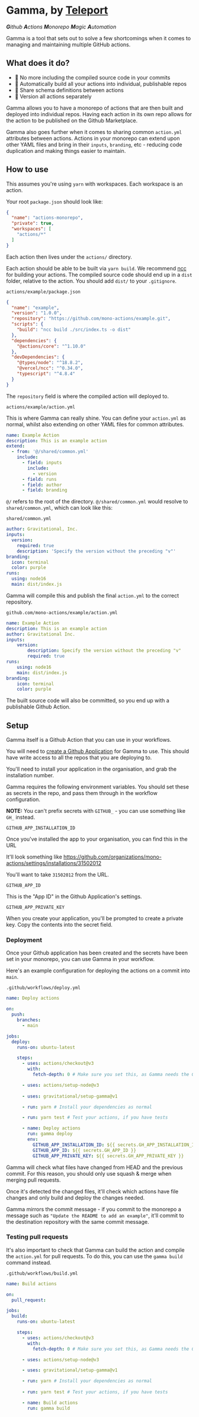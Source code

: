 # Gamma, by [Teleport](https://goteleport.com)

_**G**ithub **A**ctions **M**onorepo **M**agic **A**utomation_

Gamma is a tool that sets out to solve a few shortcomings when it comes to managing and maintaining multiple GitHub actions.

## What does it do?

- 🚀 No more including the compiled source code in your commits
- 🚀 Automatically build all your actions into individual, publishable repos 
- 🚀 Share schema definitions between actions
- 🚀 Version all actions separately

Gamma allows you to have a monorepo of actions that are then built and deployed into individual repos. Having each action in its own repo allows for the action to be published on the Github Marketplace.

Gamma also goes further when it comes to sharing common `action.yml` attributes between actions. Actions in your monorepo can extend upon other YAML files and bring in their `inputs`, `branding`, etc - reducing code duplication and making things easier to maintain.

## How to use

This assumes you're using `yarn` with workspaces. Each workspace is an action.

Your root `package.json` should look like:

```json
{
  "name": "actions-monorepo",
  "private": true,
  "workspaces": [
    "actions/*"
  ]
}
```

Each action then lives under the `actions/` directory. 

Each action should be able to be built via `yarn build`. We recommend [ncc](https://github.com/vercel/ncc) for building your actions. The compiled source code should end up in a `dist` folder, relative to the action. You should add `dist/` to your `.gitignore`.

`actions/example/package.json`

```json
{
  "name": "example",
  "version": "1.0.0",
  "repository": "https://github.com/mono-actions/example.git",
  "scripts": {
    "build": "ncc build ./src/index.ts -o dist"
  },
  "dependencies": {
    "@actions/core": "^1.10.0"
  },
  "devDependencies": {
    "@types/node": "^18.8.2",
    "@vercel/ncc": "^0.34.0",
    "typescript": "^4.8.4"
  }
}
```

The `repository` field is where the compiled action will deployed to.

`actions/example/action.yml`

This is where Gamma can really shine. You can define your `action.yml` as normal, whilst also extending on other YAML files for common attributes.

```yaml
name: Example Action
description: This is an example action
extend:
  - from: '@/shared/common.yml'
    include:
      - field: inputs
        include:
          - version
      - field: runs
      - field: author
      - field: branding
```

`@/` refers to the root of the directory. `@/shared/common.yml` would resolve to `shared/common.yml`, which can look like this:

`shared/common.yml`

```yaml
author: Gravitational, Inc.
inputs:
  version:
    required: true
    description: 'Specify the version without the preceding "v"'
branding:
  icon: terminal
  color: purple
runs:
  using: node16
  main: dist/index.js
```

Gamma will compile this and publish the final `action.yml` to the correct repository.

`github.com/mono-actions/example/action.yml`

```yaml
name: Example Action
description: This is an example action
author: Gravitational Inc.
inputs:
    version:
        description: Specify the version without the preceding "v"
        required: true
runs:
    using: node16
    main: dist/index.js
branding:
    icon: terminal
    color: purple
```

The built source code will also be committed, so you end up with a publishable Github Action.

## Setup

Gamma itself is a Github Action that you can use in your workflows.

You will need to [create a Github Application](https://docs.github.com/en/developers/apps/building-github-apps/creating-a-github-app) for Gamma to use. This should have write access to all the repos that you are deploying to.

You'll need to install your application in the organisation, and grab the installation number.

Gamma requires the following environment variables. You should set these as secrets in the repo, and pass them through in the workflow configuration.

**NOTE:** You can't prefix secrets with `GITHUB_` - you can use something like `GH_` instead.

`GITHUB_APP_INSTALLATION_ID` 

Once you've installed the app to your organisation, you can find this in the URL

It'll look something like https://github.com/organizations/mono-actions/settings/installations/31502012

You'll want to take `31502012` from the URL.

`GITHUB_APP_ID`

This is the "App ID" in the Github Application's settings.

`GITHUB_APP_PRIVATE_KEY`

When you create your application, you'll be prompted to create a private key. Copy the contents into the secret field.

### Deployment

Once your Github application has been created and the secrets have been set in your monorepo, you can use Gamma in your workflow.

Here's an example configuration for deploying the actions on a commit into `main`.

`.github/workflows/deploy.yml`

```yaml
name: Deploy actions

on:
  push:
    branches:
      - main

jobs:
  deploy:
    runs-on: ubuntu-latest

    steps:
      - uses: actions/checkout@v3
        with:
          fetch-depth: 0 # Make sure you set this, as Gamma needs the Git history

      - uses: actions/setup-node@v3
        
      - uses: gravitational/setup-gamma@v1

      - run: yarn # Install your dependencies as normal

      - run: yarn test # Test your actions, if you have tests

      - name: Deploy actions
        run: gamma deploy
        env:
          GITHUB_APP_INSTALLATION_ID: ${{ secrets.GH_APP_INSTALLATION_ID }}
          GITHUB_APP_ID: ${{ secrets.GH_APP_ID }}
          GITHUB_APP_PRIVATE_KEY: ${{ secrets.GH_APP_PRIVATE_KEY }}
```

Gamma will check what files have changed from HEAD and the previous commit. For this reason, you should only use squash & merge when merging pull requests.

Once it's detected the changed files, it'll check which actions have file changes and only build and deploy the changes needed.

Gamma mirrors the commit message - if you commit to the monorepo a message such as `"Update the README to add an example"`, it'll commit to the destination repository with the same commit message.

### Testing pull requests

It's also important to check that Gamma can build the action and compile the `action.yml` for pull requests. To do this, you can use the `gamma build` command instead.

`.github/workflows/build.yml`

```yaml
name: Build actions

on:
  pull_request:

jobs:
  build:
    runs-on: ubuntu-latest

    steps:
      - uses: actions/checkout@v3
        with:
          fetch-depth: 0 # Make sure you set this, as Gamma needs the Git history

      - uses: actions/setup-node@v3

      - uses: gravitational/setup-gamma@v1

      - run: yarn # Install your dependencies as normal
        
      - run: yarn test # Test your actions, if you have tests

      - name: Build actions
        run: gamma build
```
